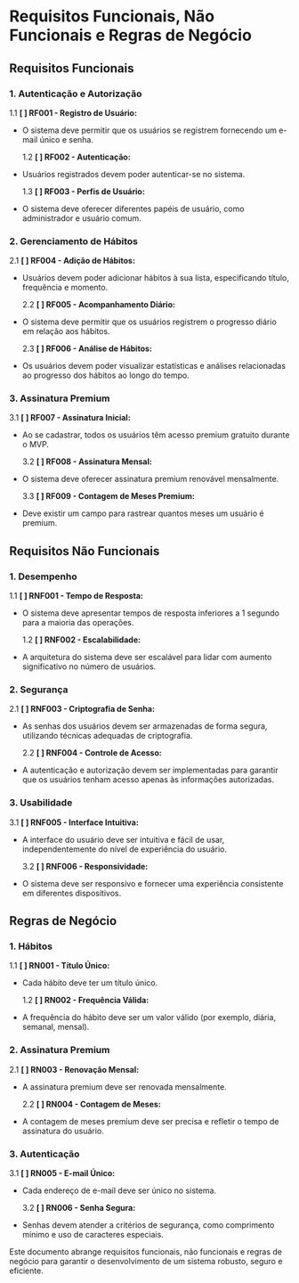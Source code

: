 # Requisitos Funcionais, Não Funcionais e Regras de Negócio

## Requisitos Funcionais

### 1. Autenticação e Autorização

1.1 **[ ] RF001 - Registro de Usuário:**

- O sistema deve permitir que os usuários se registrem fornecendo um e-mail único e senha.

  1.2 **[ ] RF002 - Autenticação:**

- Usuários registrados devem poder autenticar-se no sistema.

  1.3 **[ ] RF003 - Perfis de Usuário:**

- O sistema deve oferecer diferentes papéis de usuário, como administrador e usuário comum.

### 2. Gerenciamento de Hábitos

2.1 **[ ] RF004 - Adição de Hábitos:**

- Usuários devem poder adicionar hábitos à sua lista, especificando título, frequência e momento.

  2.2 **[ ] RF005 - Acompanhamento Diário:**

- O sistema deve permitir que os usuários registrem o progresso diário em relação aos hábitos.

  2.3 **[ ] RF006 - Análise de Hábitos:**

- Os usuários devem poder visualizar estatísticas e análises relacionadas ao progresso dos hábitos ao longo do tempo.

### 3. Assinatura Premium

3.1 **[ ] RF007 - Assinatura Inicial:**

- Ao se cadastrar, todos os usuários têm acesso premium gratuito durante o MVP.

  3.2 **[ ] RF008 - Assinatura Mensal:**

- O sistema deve oferecer assinatura premium renovável mensalmente.

  3.3 **[ ] RF009 - Contagem de Meses Premium:**

- Deve existir um campo para rastrear quantos meses um usuário é premium.

## Requisitos Não Funcionais

### 1. Desempenho

1.1 **[ ] RNF001 - Tempo de Resposta:**

- O sistema deve apresentar tempos de resposta inferiores a 1 segundo para a maioria das operações.

  1.2 **[ ] RNF002 - Escalabilidade:**

- A arquitetura do sistema deve ser escalável para lidar com aumento significativo no número de usuários.

### 2. Segurança

2.1 **[ ] RNF003 - Criptografia de Senha:**

- As senhas dos usuários devem ser armazenadas de forma segura, utilizando técnicas adequadas de criptografia.

  2.2 **[ ] RNF004 - Controle de Acesso:**

- A autenticação e autorização devem ser implementadas para garantir que os usuários tenham acesso apenas às informações autorizadas.

### 3. Usabilidade

3.1 **[ ] RNF005 - Interface Intuitiva:**

- A interface do usuário deve ser intuitiva e fácil de usar, independentemente do nível de experiência do usuário.

  3.2 **[ ] RNF006 - Responsividade:**

- O sistema deve ser responsivo e fornecer uma experiência consistente em diferentes dispositivos.

## Regras de Negócio

### 1. Hábitos

1.1 **[ ] RN001 - Título Único:**

- Cada hábito deve ter um título único.

  1.2 **[ ] RN002 - Frequência Válida:**

- A frequência do hábito deve ser um valor válido (por exemplo, diária, semanal, mensal).

### 2. Assinatura Premium

2.1 **[ ] RN003 - Renovação Mensal:**

- A assinatura premium deve ser renovada mensalmente.

  2.2 **[ ] RN004 - Contagem de Meses:**

- A contagem de meses premium deve ser precisa e refletir o tempo de assinatura do usuário.

### 3. Autenticação

3.1 **[ ] RN005 - E-mail Único:**

- Cada endereço de e-mail deve ser único no sistema.

  3.2 **[ ] RN006 - Senha Segura:**

- Senhas devem atender a critérios de segurança, como comprimento mínimo e uso de caracteres especiais.

Este documento abrange requisitos funcionais, não funcionais e regras de negócio para garantir o desenvolvimento de um sistema robusto, seguro e eficiente.
